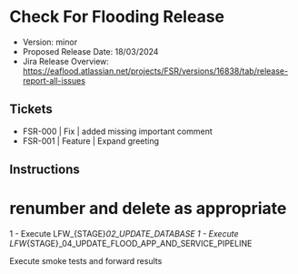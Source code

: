 # Check For Flooding Release

* Version: minor
* Proposed Release Date: 18&#x2F;03&#x2F;2024
* Jira Release Overview: https://eaflood.atlassian.net/projects/FSR/versions/16838/tab/release-report-all-issues

## Tickets

- FSR-000 | Fix | added missing important comment
- FSR-001 | Feature | Expand greeting

## Instructions

# renumber and delete as appropriate
1 - Execute LFW_{STAGE}_02_UPDATE_DATABASE
1 - Execute LFW_{STAGE}_04_UPDATE_FLOOD_APP_AND_SERVICE_PIPELINE

Execute smoke tests and forward results
